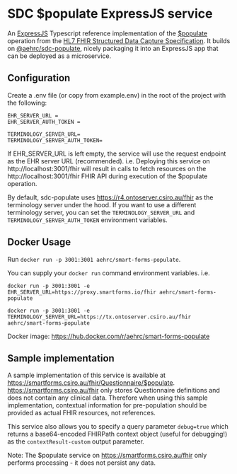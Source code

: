 # SDC $populate ExpressJS service

An [ExpressJS](https://expressjs.com/) Typescript reference implementation of the [$populate](http://hl7.org/fhir/uv/sdc/OperationDefinition-Questionnaire-populate.html) operation from the [HL7 FHIR Structured Data Capture Specification](http://hl7.org/fhir/uv/sdc/ImplementationGuide/hl7.fhir.uv.sdc).
It builds on [@aehrc/sdc-populate](https://www.npmjs.com/package/@aehrc/sdc-populate), nicely packaging it into an ExpressJS app that can be deployed as a microservice.

## Configuration
Create a .env file (or copy from example.env) in the root of the project with the following:
```env
EHR_SERVER_URL =
EHR_SERVER_AUTH_TOKEN =

TERMINOLOGY_SERVER_URL=
TERMINOLOGY_SERVER_AUTH_TOKEN=
```

If EHR_SERVER_URL is left empty, the service will use the request endpoint as the EHR server URL (recommended).
i.e. Deploying this service on http://localhost:3001/fhir will result in calls to fetch resources on the http://localhost:3001/fhir FHIR API during execution of the $populate operation.

By default, sdc-populate uses https://r4.ontoserver.csiro.au/fhir as the terminology server under the hood. If you want to use a different terminology server, you can set the `TERMINOLOGY_SERVER_URL` and `TERMINOLOGY_SERVER_AUTH_TOKEN` environment variables.

## Docker Usage

Run `docker run -p 3001:3001 aehrc/smart-forms-populate`.

You can supply your `docker run` command environment variables. i.e.

```docker run -p 3001:3001 -e EHR_SERVER_URL=https://proxy.smartforms.io/fhir aehrc/smart-forms-populate```

```docker run -p 3001:3001 -e TERMINOLOGY_SERVER_URL=https://tx.ontoserver.csiro.au/fhir aehrc/smart-forms-populate```

Docker image: https://hub.docker.com/r/aehrc/smart-forms-populate

## Sample implementation
A sample implementation of this service is available at https://smartforms.csiro.au/fhir/Questionnaire/$populate.
https://smartforms.csiro.au/fhir only stores Questionnaire definitions and does not contain any clinical data. Therefore when using this sample implementation, contextual information for pre-population should be provided as actual FHIR resources, not references.

This service also allows you to specify a query parameter `debug=true` which returns a base64-encoded FHIRPath context object (useful for debugging!) as the `contextResult-custom` output parameter.

Note: The $populate service on https://smartforms.csiro.au/fhir only performs processing - it does not persist any data.
